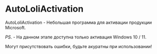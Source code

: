 # AutoLoliActivation 
AutoLoliActivation - Небольшая программа для активации продукции Microsoft.

*PS*. - На данном этапе доступна только активация Windows 10 / 11.

Могут присутствовать ошибки, будьте акуратны при использовании!
